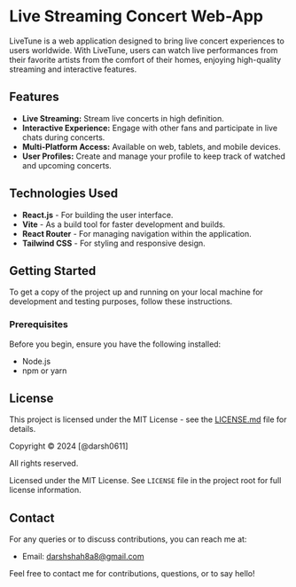 # Live Streaming Concert Web-App

LiveTune is a web application designed to bring live concert experiences to users worldwide. With LiveTune, users can watch live performances from their favorite artists from the comfort of their homes, enjoying high-quality streaming and interactive features.

## Features

- **Live Streaming:** Stream live concerts in high definition.
- **Interactive Experience:** Engage with other fans and participate in live chats during concerts.
- **Multi-Platform Access:** Available on web, tablets, and mobile devices.
- **User Profiles:** Create and manage your profile to keep track of watched and upcoming concerts.

## Technologies Used

- **React.js** - For building the user interface.
- **Vite** - As a build tool for faster development and builds.
- **React Router** - For managing navigation within the application.
- **Tailwind CSS** - For styling and responsive design.

## Getting Started

To get a copy of the project up and running on your local machine for development and testing purposes, follow these instructions.

### Prerequisites

Before you begin, ensure you have the following installed:
- Node.js
- npm or yarn


## License

This project is licensed under the MIT License - see the [LICENSE.md](LICENSE) file for details.

Copyright © 2024 [@darsh0611]

All rights reserved.

Licensed under the MIT License. See `LICENSE` file in the project root for full license information.


## Contact

For any queries or to discuss contributions, you can reach me at:

- Email: [darshshah8a8@gmail.com](mailto:darshshah8a8@gmail.com)

Feel free to contact me for contributions, questions, or to say hello!
